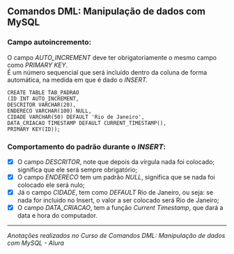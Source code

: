 ## Comandos DML: Manipulação de dados com MySQL

### Campo autoincremento:
O campo *AUTO_INCREMENT* deve ter obrigatoriamente o mesmo campo como *PRIMARY KEY*.</br>
É um número sequencial que será incluído dentro da coluna de forma automática, na medida em que é dado o *INSERT.*
~~~
CREATE TABLE TAB_PADRAO
(ID INT AUTO_INCREMENT,
DESCRITOR VARCHAR(20),
ENDERECO VARCHAR(100) NULL,
CIDADE VARCHAR(50) DEFAULT 'Rio de Janeiro',
DATA_CRIACAO TIMESTAMP DEFAULT CURRENT_TIMESTAMP(),
PRIMARY KEY(ID));
~~~

### Comportamento do padrão durante o *INSERT*:

- [x] O campo *DESCRITOR*, note que depois da vírgula nada foi colocado; significa que ele será sempre obrigatório;
- [x] O campo *ENDERECO* tem um padrão *NULL*, significa que se nada foi colocado ele será nulo;
- [x] Já o campo *CIDADE*, tem como *DEFAULT* Rio de Janeiro, ou seja: se nada for incluido no Insert, o valor a ser colocado será Rio de Janeiro;
- [x] O campo *DATA_CRIACAO*, tem a função *Current Timestamp*, que dará a data e hora do computador.

<hr>


*Anotações realizados no Curso de Comandos DML: Manipulação de dados com MySQL - Alura*

